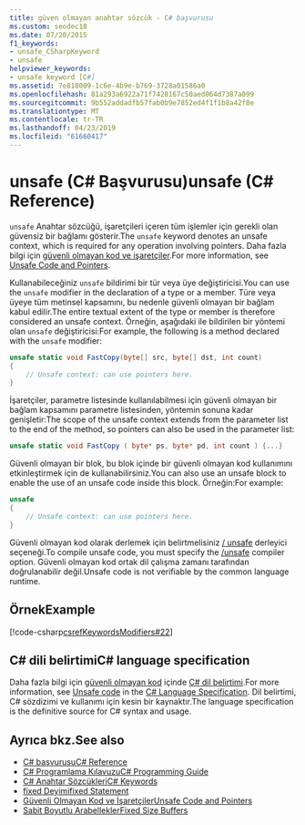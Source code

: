 ```yaml
---
title: güven olmayan anahtar sözcük - C# başvurusu
ms.custom: seodec18
ms.date: 07/20/2015
f1_keywords:
- unsafe_CSharpKeyword
- unsafe
helpviewer_keywords:
- unsafe keyword [C#]
ms.assetid: 7e818009-1c6e-4b9e-b769-3728a01586a0
ms.openlocfilehash: 81a293a6922a71f7428167c50aed064d7387a099
ms.sourcegitcommit: 9b552addadfb57fab0b9e7852ed4f1f1b8a42f8e
ms.translationtype: MT
ms.contentlocale: tr-TR
ms.lasthandoff: 04/23/2019
ms.locfileid: "61660417"
---
```

# <a name="unsafe-c-reference"></a><span data-ttu-id="cea7a-102">unsafe (C# Başvurusu)</span><span class="sxs-lookup"><span data-stu-id="cea7a-102">unsafe (C# Reference)</span></span>

<span data-ttu-id="cea7a-103">`unsafe` Anahtar sözcüğü, işaretçileri içeren tüm işlemler için gerekli olan güvensiz bir bağlamı gösterir.</span><span class="sxs-lookup"><span data-stu-id="cea7a-103">The `unsafe` keyword denotes an unsafe context, which is required for any operation involving pointers.</span></span> <span data-ttu-id="cea7a-104">Daha fazla bilgi için [güvenli olmayan kod ve işaretçiler](../../programming-guide/unsafe-code-pointers/index.md).</span><span class="sxs-lookup"><span data-stu-id="cea7a-104">For more information, see [Unsafe Code and Pointers](../../programming-guide/unsafe-code-pointers/index.md).</span></span>

<span data-ttu-id="cea7a-105">Kullanabileceğiniz `unsafe` bildirimi bir tür veya üye değiştiricisi.</span><span class="sxs-lookup"><span data-stu-id="cea7a-105">You can use the `unsafe` modifier in the declaration of a type or a member.</span></span> <span data-ttu-id="cea7a-106">Türe veya üyeye tüm metinsel kapsamını, bu nedenle güvenli olmayan bir bağlam kabul edilir.</span><span class="sxs-lookup"><span data-stu-id="cea7a-106">The entire textual extent of the type or member is therefore considered an unsafe context.</span></span> <span data-ttu-id="cea7a-107">Örneğin, aşağıdaki ile bildirilen bir yöntemi olan `unsafe` değiştiricisi:</span><span class="sxs-lookup"><span data-stu-id="cea7a-107">For example, the following is a method declared with the `unsafe` modifier:</span></span>

```csharp
unsafe static void FastCopy(byte[] src, byte[] dst, int count)
{
    // Unsafe context: can use pointers here.
}
```

<span data-ttu-id="cea7a-108">İşaretçiler, parametre listesinde kullanılabilmesi için güvenli olmayan bir bağlam kapsamını parametre listesinden, yöntemin sonuna kadar genişletir:</span><span class="sxs-lookup"><span data-stu-id="cea7a-108">The scope of the unsafe context extends from the parameter list to the end of the method, so pointers can also be used in the parameter list:</span></span>

```csharp
unsafe static void FastCopy ( byte* ps, byte* pd, int count ) {...}
```

<span data-ttu-id="cea7a-109">Güvenli olmayan bir blok, bu blok içinde bir güvenli olmayan kod kullanımını etkinleştirmek için de kullanabilirsiniz.</span><span class="sxs-lookup"><span data-stu-id="cea7a-109">You can also use an unsafe block to enable the use of an unsafe code inside this block.</span></span> <span data-ttu-id="cea7a-110">Örneğin:</span><span class="sxs-lookup"><span data-stu-id="cea7a-110">For example:</span></span>

```csharp
unsafe
{
    // Unsafe context: can use pointers here.
}
```

<span data-ttu-id="cea7a-111">Güvenli olmayan kod olarak derlemek için belirtmelisiniz [/ unsafe](../compiler-options/unsafe-compiler-option.md) derleyici seçeneği.</span><span class="sxs-lookup"><span data-stu-id="cea7a-111">To compile unsafe code, you must specify the [/unsafe](../compiler-options/unsafe-compiler-option.md) compiler option.</span></span> <span data-ttu-id="cea7a-112">Güvenli olmayan kod ortak dil çalışma zamanı tarafından doğrulanabilir değil.</span><span class="sxs-lookup"><span data-stu-id="cea7a-112">Unsafe code is not verifiable by the common language runtime.</span></span>

## <a name="example"></a><span data-ttu-id="cea7a-113">Örnek</span><span class="sxs-lookup"><span data-stu-id="cea7a-113">Example</span></span>

[!code-csharp[csrefKeywordsModifiers#22](~/samples/snippets/csharp/VS_Snippets_VBCSharp/csrefKeywordsModifiers/CS/csrefKeywordsModifiers.cs#22)]

## <a name="c-language-specification"></a><span data-ttu-id="cea7a-114">C# dili belirtimi</span><span class="sxs-lookup"><span data-stu-id="cea7a-114">C# language specification</span></span>

<span data-ttu-id="cea7a-115">Daha fazla bilgi için [güvenli olmayan kod](~/_csharplang/spec/unsafe-code.md) içinde [ C# dil belirtimi](../language-specification/index.md).</span><span class="sxs-lookup"><span data-stu-id="cea7a-115">For more information, see [Unsafe code](~/_csharplang/spec/unsafe-code.md) in the [C# Language Specification](../language-specification/index.md).</span></span> <span data-ttu-id="cea7a-116">Dil belirtimi, C# sözdizimi ve kullanımı için kesin bir kaynaktır.</span><span class="sxs-lookup"><span data-stu-id="cea7a-116">The language specification is the definitive source for C# syntax and usage.</span></span>

## <a name="see-also"></a><span data-ttu-id="cea7a-117">Ayrıca bkz.</span><span class="sxs-lookup"><span data-stu-id="cea7a-117">See also</span></span>

- [<span data-ttu-id="cea7a-118">C# başvurusu</span><span class="sxs-lookup"><span data-stu-id="cea7a-118">C# Reference</span></span>](../index.md)
- [<span data-ttu-id="cea7a-119">C# Programlama Kılavuzu</span><span class="sxs-lookup"><span data-stu-id="cea7a-119">C# Programming Guide</span></span>](../../programming-guide/index.md)
- [<span data-ttu-id="cea7a-120">C# Anahtar Sözcükleri</span><span class="sxs-lookup"><span data-stu-id="cea7a-120">C# Keywords</span></span>](index.md)
- [<span data-ttu-id="cea7a-121">fixed Deyimi</span><span class="sxs-lookup"><span data-stu-id="cea7a-121">fixed Statement</span></span>](fixed-statement.md)
- [<span data-ttu-id="cea7a-122">Güvenli Olmayan Kod ve İşaretçiler</span><span class="sxs-lookup"><span data-stu-id="cea7a-122">Unsafe Code and Pointers</span></span>](../../programming-guide/unsafe-code-pointers/index.md)
- [<span data-ttu-id="cea7a-123">Sabit Boyutlu Arabellekler</span><span class="sxs-lookup"><span data-stu-id="cea7a-123">Fixed Size Buffers</span></span>](../../programming-guide/unsafe-code-pointers/fixed-size-buffers.md)